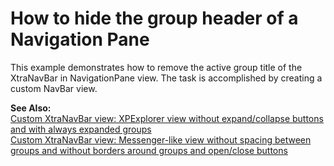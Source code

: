 # How to hide the group header of a Navigation Pane


<p>This example demonstrates how to remove the active group title of the XtraNavBar in NavigationPane view. The task is accomplished by creating a custom NavBar view.</p><p><strong>See Also:</strong><br />
<a href="https://www.devexpress.com/Support/Center/p/A1430">Custom XtraNavBar view: XPExplorer view without expand/collapse buttons and with always expanded groups</a><br />
<a href="https://www.devexpress.com/Support/Center/p/A2701">Custom XtraNavBar view: Messenger-like view without spacing between groups and without borders around groups and open/close buttons</a></p>

<br/>



